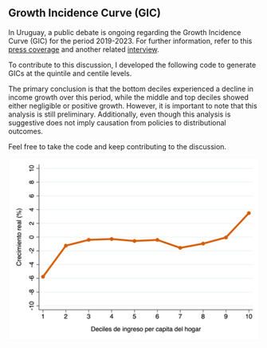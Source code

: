 ## Growth Incidence Curve (GIC)

In Uruguay, a public debate is ongoing regarding the Growth Incidence Curve (GIC) for the period 2019-2023. For further information, refer to this [press coverage](https://delsol.uy/facildesviarse/cocienteanimal/crecimiento-y-desigualdad-entre-2019-y-2023-los-datos-y-el-ruido) 
and another related [interview](https://enperspectiva.uy/en-perspectiva-programa/analisis-economico/ingresos-de-los-hogares-luego-de-la-crisis-del-covid-recuperacion-importante-pero-desigual-como-hay-que-analizar-la-evidencia-con-el-economista-pablo-rosselli-socio-en-exante/).

To contribute to this discussion, I developed the following code to generate GICs at the quintile and centile levels.

The primary conclusion is that the bottom deciles experienced a decline in income growth over this period, while the middle and top deciles showed either negligible or positive growth. 
However, it is important to note that this analysis is still preliminary. Additionally, even though this analysis is suggestive does not imply causation from policies to distributional outcomes.

Feel free to take the code and keep contributing to the discussion.

<img src="https://github.com/ruedatesta/ech_gic/blob/main/figures/gic_2019_2023_d.png" alt="alt text" width="600"/>

